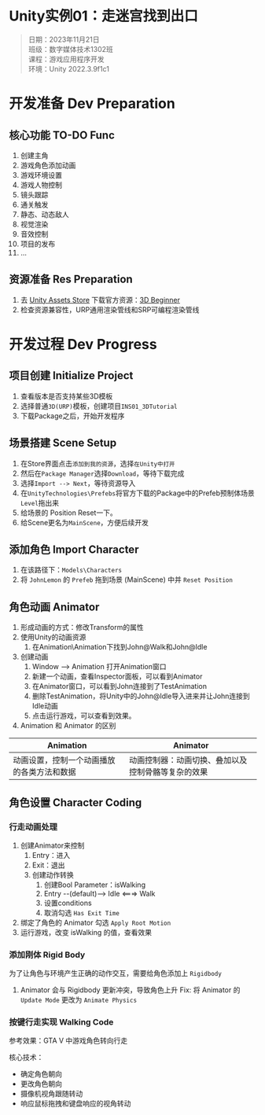 # Unity实例01：走迷宫找到出口
> 日期：2023年11月21日  
 班级：数字媒体技术1302班  
 课程：游戏应用程序开发  
 环境：Unity 2022.3.9f1c1  

# 开发准备 Dev Preparation
## 核心功能 TO-DO Func
1. 创建主角
2. 游戏角色添加动画
3. 游戏环境设置
4. 游戏人物控制
5. 镜头跟踪
6. 通关触发
7. 静态、动态敌人
8. 视觉渲染
9. 音效控制
10. 项目的发布
11. ...

## 资源准备 Res Preparation
1. 去 [Unity Assets Store](https://assetstore.unity.com/) 下载官方资源：[3D Beginner](https://assetstore.unity.com/packages/essentials/tutorial-projects/unity-learn-3d-beginner-tutorial-resources-urp-143848)
2. 检查资源兼容性，URP通用渲染管线和SRP可编程渲染管线


# 开发过程 Dev Progress

## 项目创建 Initialize Project
1. 查看版本是否支持某些3D模板
2. 选择普通`3D(URP)`模板，创建项目`INS01_3DTutorial`
3. 下载Package之后，开始开发程序

## 场景搭建 Scene Setup
1. 在Store界面点击`添加到我的资源`，选择`在Unity中打开`
2. 然后在`Package Manager`选择`Download`，等待下载完成
3. 选择`Import --> Next`，等待资源导入
4. 在`UnityTechnologies\Prefebs`将官方下载的Package中的Prefeb预制体场景`Level`拖出来
5. 给场景的 Position Reset一下。
6. 给Scene更名为`MainScene`，方便后续开发

## 添加角色 Import Character
1. 在该路径下：`Models\Characters`
2. 将 `JohnLemon` 的 `Prefeb` 拖到场景 (MainScene) 中并 `Reset Position`

## 角色动画 Animator
1. 形成动画的方式：修改Transform的属性
2. 使用Unity的动画资源
   1. 在Animation\Animation下找到John@Walk和John@Idle
3. 创建动画
   1. Window --> Animation 打开Animation窗口
   2. 新建一个动画，查看Inspector面板，可以看到Animator
   3. 在Animator窗口，可以看到John连接到了TestAnimation
   4. 删除TestAnimation，将Unity中的John@Idle导入进来并让John连接到Idle动画
   5. 点击运行游戏，可以查看到效果。
4. Animation 和 Animator 的区别

| Animation | Animator |
| ---- | ---- |
| 动画设置，控制一个动画播放的各类方法和数据 | 动画控制器：动画切换、叠加以及控制骨骼等复杂的效果 |


## 角色设置 Character Coding
### 行走动画处理
1. 创建Animator来控制
   1. Entry：进入
   2. Exit：退出
   3. 创建动作转换
      1. 创建Bool Parameter：isWalking
      2. Entry --(default)--> Idle <===> Walk
      3. 设置conditions
      4. 取消勾选 `Has Exit Time`
2. 绑定了角色的 Animator 勾选 `Apply Root Motion`
3. 运行游戏，改变 isWalking 的值，查看效果
### 添加刚体 Rigid Body
为了让角色与环境产生正确的动作交互，需要给角色添加上 `Rigidbody`
1. Animator 会与 Rigidbody 更新冲突，导致角色上升
Fix: 将 Animator 的 `Update Mode` 更改为 `Animate Physics`

### 按键行走实现 Walking Code
参考效果：GTA V 中游戏角色转向行走

核心技术：
- 确定角色朝向
- 更改角色朝向
- 摄像机视角跟随转动
- 响应鼠标拖拽和键盘响应的视角转动